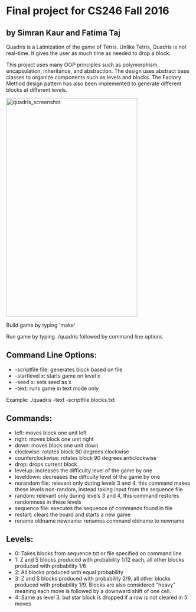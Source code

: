 # Final project for CS246 Fall 2016 

## by Simran Kaur and Fatima Taj

Quadris is a Latinization of the game of Tetris. Unlike Tetris, Quadris is not real-time. It gives the user as much time as needed to drop a block. 

This project uses many OOP principles such as polymorphism, encapsulation, inheritance, and abstraction. The design uses abstract base classes to organize components such as levels and blocks. The Factory Method design pattern has also been implemented to generate different blocks at different levels.

<img src="http://i67.tinypic.com/2zg6q1x.jpg" alt="quadris_screenshot" style="width:355px;height:591px;">

Build game by typing 'make'

Run game by typing ./quadris followed by command line options

## Command Line Options:
* -scriptfile file: generates block based on file
* -startlevel x: starts game on level x
* -seed x: sets seed as x
* -text: runs game in text mode only

Example: 
./quadris -text -scriptfile blocks.txt

## Commands:
* left: moves block one unit left
* right: moves block one unit right
* down: moves block one unit down
* clockwise: rotates block 90 degrees clockwise
* counterclockwise: rotates block 90 degrees anticlockwise
* drop: drops current block
* levelup: increases the difficulty level of the game by one 
* leveldown: decreases the diffculty level of the game by one
* norandom file: relevant only during levels 3 and 4, this command makes these levels non-random, instead taking input from the sequence file
* random: relevant only during levels 3 and 4, this command restores randomness in these levels
* sequence file: executes the sequence of commands found in file
* restart: clears the board and starts a new game
* rename oldname newname: renames command oldname to newname

## Levels:
* 0: Takes blocks from sequence.txt or file specified on command line
* 1: Z and S blocks produced with probability 1/12 each, all other blocks produced with probability 1/6
* 2: All blocks produced with equal probability
* 3: Z and S blocks produced with probability 2/9, all other blocks produced with probability 1/9. Blocks are also considered "heavy" meaning each move is followed by a downward shift of one cell.
* 4: Same as level 3, but star block is dropped if a row is not cleared in 5 moves



